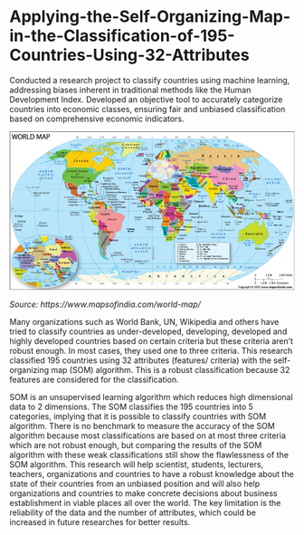 # Applying-the-Self-Organizing-Map-in-the-Classification-of-195-Countries-Using-32-Attributes
<p>Conducted a research project to classify countries using machine learning, addressing biases inherent in traditional methods like the Human Development Index. Developed an objective tool to accurately categorize countries into economic classes, ensuring fair and unbiased classification based on comprehensive economic indicators.</p>
<img src="world-political-map.jpg" alt="World Map">
<p><i>Source: https://www.mapsofindia.com/world-map/</i></p>
<p>Many organizations such as World Bank, UN, Wikipedia and others have tried to classify countries as under-developed, developing, developed and highly developed countries based on certain criteria but these criteria aren’t robust enough. In most cases, they used one to three criteria. This research classified 195 countries using 32 attributes (features/ criteria) with the self-organizing map (SOM) algorithm. This is a robust classification because 32 features are considered for the classification.</p>
  
  <p>SOM is an unsupervised learning algorithm which reduces high dimensional data to 2 dimensions. The SOM classifies the 195 countries into 5 categories, implying that it is possible to classify countries with SOM algorithm. There is no benchmark to measure the accuracy of the SOM algorithm because most classifications are based on at most three criteria which are not robust enough, but comparing the results of the SOM algorithm with these weak classifications still show the flawlessness of the SOM algorithm. This research will help scientist, students, lecturers, teachers, organizations and countries to have a robust knowledge about the state of their countries from an unbiased position and will also help organizations and countries to make concrete decisions about business establishment in viable places all over the world. The key limitation is the reliability of the data and the number of attributes, which could be increased in future researches for better results.</p>
